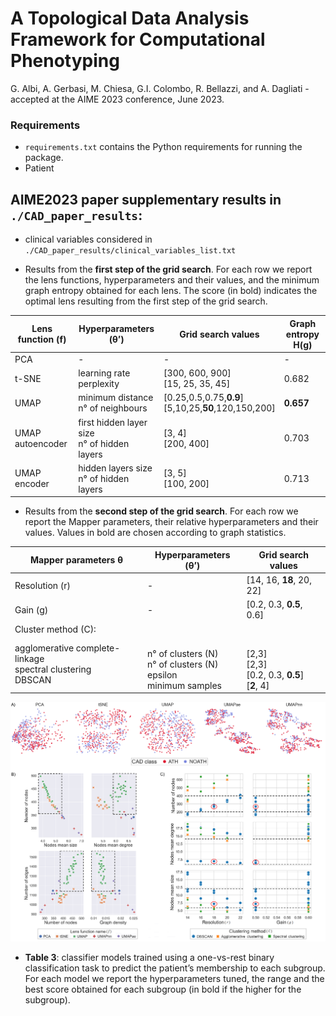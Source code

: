 # A Topological Data Analysis Framework for Computational Phenotyping 

G. Albi, A. Gerbasi, M. Chiesa, G.I. Colombo, R. Bellazzi, and A. Dagliati - accepted at the AIME 2023 conference, June 2023.

### Requirements
- ```requirements.txt``` contains the Python requirements for running the package.
- Patient

## AIME2023 paper supplementary results in ```./CAD_paper_results```:
- clinical variables considered in ```./CAD_paper_results/clinical_variables_list.txt``` 

- Results from the **first step of the grid search**. For each row we report the lens functions, hyperparameters and their values, and the minimum graph entropy obtained for each lens. The score (in bold) indicates the optimal lens resulting from the first step of the grid search.

| Lens function (f) | Hyperparameters (θ’) | Grid search values | Graph entropy H(g) |   
| ------------------| -------------------- | ------------------ | ------------------ |
| PCA               |          -           |      -     |     -      | 0.745              |
| t-SNE             | learning rate<br>perplexity | [300, 600, 900]<br>[15, 25, 35, 45]   | 0.682              |
| UMAP              | minimum distance<br>n° of neighbours | [0.25,0.5,0.75,**0.9**]<br> [5,10,25,**50**,120,150,200]      | **0.657**             |
| UMAP autoencoder  | first hidden layer size<br>n° of hidden layers | [3, 4]<br> [200, 400]     | 0.703            |
| UMAP encoder      | hidden layers size<br>n° of hidden layers | [3, 5]<br> [100, 200]       | 0.713              |

- Results from the **second step of the grid search**. For each row we report the Mapper parameters, their relative hyperparameters and their values. Values in bold are chosen according to graph statistics.

| Mapper parameters θ | Hyperparameters (θ’) | Grid search values |   
| ------------------- | -------------------- | ------------------ |
| Resolution (r)      |          -           | [14, 16, **18**, 20, 22]|
| Gain (g)      |          -           | [0.2, 0.3, **0.5**, 0.6]|
| Cluster method (C): |                      |                   |
| agglomerative complete-linkage<br>spectral clustering<br>DBSCAN|<br>n° of clusters (N)<br>n° of clusters (N)<br>epsilon<br>minimum samples | <br>[2,3]<br>[2,3]<br>[0.2, 0.3, **0.5**]<br>[**2**, 4]|

![img1](figures/img1_highlighted.png?raw=true)

- **Table 3**: classifier models trained using a one-vs-rest binary classification task to predict the patient’s membership to each subgroup. For each model we report the hyperparameters tuned, the range and the best score obtained for each subgroup (in bold if the higher for the subgroup).
